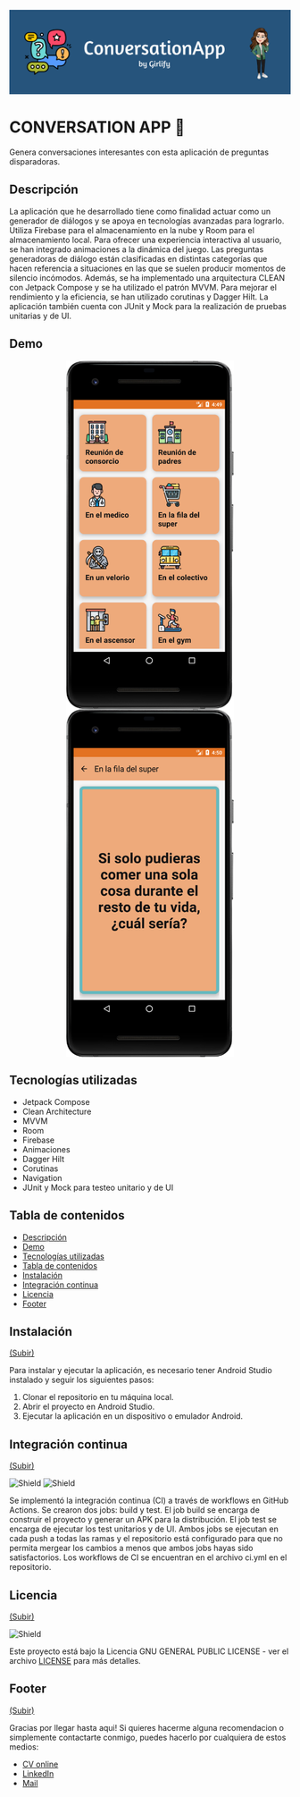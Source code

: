 ![banner](./docs/Banner.png)

# CONVERSATION APP 🚀

Genera conversaciones interesantes con esta aplicación de preguntas disparadoras.

## Descripción

La aplicación que he desarrollado tiene como finalidad actuar como un generador de diálogos y se
apoya en tecnologías avanzadas para lograrlo. Utiliza Firebase para el almacenamiento en la nube y
Room para el almacenamiento local. Para ofrecer una experiencia interactiva al usuario, se han
integrado animaciones a la dinámica del juego. Las preguntas generadoras de diálogo están
clasificadas en distintas categorías que hacen referencia a situaciones en las que se suelen
producir momentos de silencio incómodos. Además, se ha implementado una arquitectura CLEAN con
Jetpack Compose y se ha utilizado el patrón MVVM. Para mejorar el rendimiento y la eficiencia, se
han utilizado corutinas y Dagger Hilt. La aplicación también cuenta con JUnit y Mock para la
realización de pruebas unitarias y de UI.

## Demo

<p align="center">
<img align="center" width="300" alt="portfolio_view" src="./docs/Screenshot_20230510_164943.png">
<img align="center" width="300" alt="portfolio_view" src="./docs/Screenshot_20230510_165034.png">
</p>

## Tecnologías utilizadas

- Jetpack Compose
- Clean Architecture
- MVVM
- Room
- Firebase
- Animaciones
- Dagger Hilt
- Corutinas
- Navigation
- JUnit y Mock para testeo unitario y de UI

## Tabla de contenidos

- [Descripción](#descripción)
- [Demo](#demo)
- [Tecnologías utilizadas](#tecnologías-utilizadas)
- [Tabla de contenidos](#tabla-de-contenidos)
- [Instalación](#instalación)
- [Integración continua](#integración-continua)
- [Licencia](#licencia)
- [Footer](#footer)

## Instalación

[(Subir)](#tabla-de-contenidos)

Para instalar y ejecutar la aplicación, es necesario tener Android Studio instalado y seguir los
siguientes pasos:

1. Clonar el repositorio en tu máquina local.
2. Abrir el proyecto en Android Studio.
3. Ejecutar la aplicación en un dispositivo o emulador Android.

## Integración continua

[(Subir)](#tabla-de-contenidos)

![Shield](https://img.shields.io/github/actions/workflow/status/honeybadger2788/ConversationApp/ci.yml)
![Shield](https://img.shields.io/github/issues-pr-closed-raw/honeybadger2788/ConversationApp)

Se implementó la integración continua (CI) a través de workflows en GitHub Actions. Se crearon dos
jobs: build y test. El job build se encarga de construir el proyecto y generar un APK para la
distribución. El job test se encarga de ejecutar los test unitarios y de UI. Ambos jobs se ejecutan
en cada push a todas las ramas y el repositorio está configurado para que no permita mergear los
cambios a menos que ambos jobs hayas sido satisfactorios. Los workflows de CI se encuentran en el
archivo ci.yml en el repositorio.

## Licencia

[(Subir)](#tabla-de-contenidos)

![Shield](https://img.shields.io/github/license/honeybadger2788/ConversationApp)

Este proyecto está bajo la Licencia GNU GENERAL PUBLIC LICENSE - ver el
archivo [LICENSE](https://github.com/honeybadger2788/ConversationApp/blob/dev/LICENSE) para más
detalles.

## Footer

[(Subir)](#tabla-de-contenidos)

Gracias por llegar hasta aqui! Si quieres hacerme alguna recomendacion o simplemente contactarte
conmigo, puedes hacerlo por cualquiera de estos medios:

- [CV online](https://myporfolio.notion.site/Noelia-Carosella-c0c2f1dbfc8d403e8660356546e90f75)
- [LinkedIn](https://www.linkedin.com/in/noeliabcarosella/)
- [Mail](mailto:noe.carosella@gmail.com)
